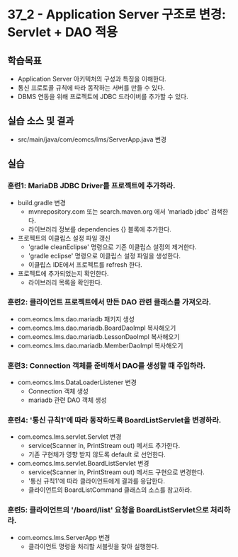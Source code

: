 # 37_2 - Application Server 구조로 변경: Servlet + DAO 적용

## 학습목표

- Application Server 아키텍처의 구성과 특징을 이해한다.
- 통신 프로토콜 규칙에 따라 동작하는 서버를 만들 수 있다.
- DBMS 연동을 위해 프로젝트에 JDBC 드라이버를 추가할 수 있다. 

## 실습 소스 및 결과

- src/main/java/com/eomcs/lms/ServerApp.java 변경

## 실습  

### 훈련1: MariaDB JDBC Driver를 프로젝트에 추가하라.

- build.gradle 변경
  - mvnrepository.com 또는 search.maven.org 에서 'mariadb jdbc' 검색한다.
  - 라이브러리 정보를 dependencies {} 블록에 추가한다.
- 프로젝트의 이클립스 설정 파일 갱신 
  - 'gradle cleanEclipse' 명령으로 기존 이클립스 설정의 제거한다.
  - 'gradle eclipse' 명령으로 이클립스 설정 파일을 생성한다.
  - 이클립스 IDE에서 프로젝트를 refresh 한다.
- 프로젝트에 추가되었는지 확인한다.
  - 라이브러리 목록을 확인한다.
  
### 훈련2: 클라이언트 프로젝트에서 만든 DAO 관련 클래스를 가져오라.

- com.eomcs.lms.dao.mariadb 패키지 생성
- com.eomcs.lms.dao.mariadb.BoardDaoImpl 복사해오기
- com.eomcs.lms.dao.mariadb.LessonDaoImpl 복사해오기
- com.eomcs.lms.dao.mariadb.MemberDaoImpl 복사해오기

### 훈련3: Connection 객체를 준비해서 DAO를 생성할 때 주입하라.

- com.eomcs.lms.DataLoaderListener 변경
  - Connection 객체 생성
  - mariadb 관련 DAO 객체 생성

### 훈련4: '통신 규칙1'에 따라 동작하도록 BoardListServlet을 변경하라.

- com.eomcs.lms.servlet.Servlet 변경
  - service(Scanner in, PrintStream out) 메서드 추가한다.
  - 기존 구현체가 영향 받지 않도록 default 로 선언한다.
- com.eomcs.lms.servlet.BoardListServlet 변경
  - service(Scanner in, PrintStream out) 메서드 구현으로 변경한다.
  - '통신 규칙1'에 따라 클라이언트에게 결과를 응답한다.
  - 클라이언트의 BoardListCommand 클래스의 소스를 참고하라.
  
### 훈련5: 클라이언트의 '/board/list' 요청을 BoardListServlet으로 처리하라.

- com.eomcs.lms.ServerApp 변경
  - 클라이언트 명령을 처리할 서블릿을 찾아 실행한다. 